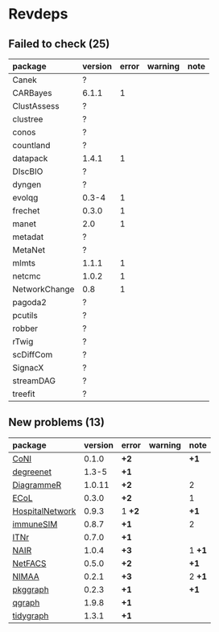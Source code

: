 # Revdeps

## Failed to check (25)

|package       |version |error |warning |note |
|:-------------|:-------|:-----|:-------|:----|
|Canek         |?       |      |        |     |
|CARBayes      |6.1.1   |1     |        |     |
|ClustAssess   |?       |      |        |     |
|clustree      |?       |      |        |     |
|conos         |?       |      |        |     |
|countland     |?       |      |        |     |
|datapack      |1.4.1   |1     |        |     |
|DIscBIO       |?       |      |        |     |
|dyngen        |?       |      |        |     |
|evolqg        |0.3-4   |1     |        |     |
|frechet       |0.3.0   |1     |        |     |
|manet         |2.0     |1     |        |     |
|metadat       |?       |      |        |     |
|MetaNet       |?       |      |        |     |
|mlmts         |1.1.1   |1     |        |     |
|netcmc        |1.0.2   |1     |        |     |
|NetworkChange |0.8     |1     |        |     |
|pagoda2       |?       |      |        |     |
|pcutils       |?       |      |        |     |
|robber        |?       |      |        |     |
|rTwig         |?       |      |        |     |
|scDiffCom     |?       |      |        |     |
|SignacX       |?       |      |        |     |
|streamDAG     |?       |      |        |     |
|treefit       |?       |      |        |     |

## New problems (13)

|package         |version |error    |warning |note     |
|:---------------|:-------|:--------|:-------|:--------|
|[CoNI](problems.md#coni)|0.1.0   |__+2__   |        |__+1__   |
|[degreenet](problems.md#degreenet)|1.3-5   |__+1__   |        |         |
|[DiagrammeR](problems.md#diagrammer)|1.0.11  |__+2__   |        |2        |
|[ECoL](problems.md#ecol)|0.3.0   |__+2__   |        |1        |
|[HospitalNetwork](problems.md#hospitalnetwork)|0.9.3   |1 __+2__ |        |__+1__   |
|[immuneSIM](problems.md#immunesim)|0.8.7   |__+1__   |        |2        |
|[ITNr](problems.md#itnr)|0.7.0   |__+1__   |        |         |
|[NAIR](problems.md#nair)|1.0.4   |__+3__   |        |1 __+1__ |
|[NetFACS](problems.md#netfacs)|0.5.0   |__+2__   |        |__+1__   |
|[NIMAA](problems.md#nimaa)|0.2.1   |__+3__   |        |2 __+1__ |
|[pkggraph](problems.md#pkggraph)|0.2.3   |__+1__   |        |__+1__   |
|[qgraph](problems.md#qgraph)|1.9.8   |__+1__   |        |         |
|[tidygraph](problems.md#tidygraph)|1.3.1   |__+1__   |        |         |

